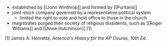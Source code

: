 - established by [[John Winthrop]] and formed by [[Puritans]]
- joint-stock company governed by a representative political system
	- limited the right to vote and hold office to those in the church
- magistrates purged their society of religious dissidents, such as [[Roger Williams]] and [[Anne Hutchinson]] [1]

[1] James A. Henretta, *America's History for the AP Course, 10th Ed.*